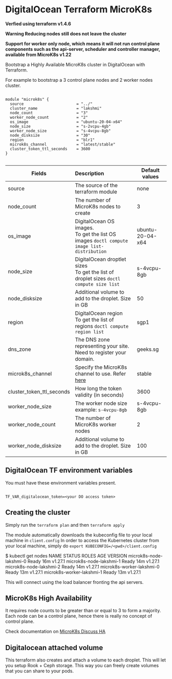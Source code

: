 # DigitalOcean Terraform MicroK8s

**Verfied using terraform v1.4.6**

**Warning Reducing nodes still does not leave the cluster**

**Support for worker only node, which means it will not run control plane components such as the api-server, scheduler and controller manager, available from MicroK8s v1.22**

Bootstrap a Highly Available MicroK8s cluster in DigitalOcean with Terraform.

For example to bootstrap a 3 control plane nodes and 2 worker nodes cluster.

```hcl

module "microk8s" {
  source                       = "../"
  cluster_name                 = "lakshmi"
  node_count                   = "3"
  worker_node_count            = "2"
  os_image                     = "ubuntu-20-04-x64"
  node_size                    = "s-2vcpu-4gb"
  worker_node_size             = "s-4vcpu-8gb"
  node_disksize                = "30"
  region                       = "blr1"
  microk8s_channel             = "latest/stable"
  cluster_token_ttl_seconds    = 3600
}


```

| Fields                        | Description                              | Default values |
| ----------------------------- |:-----------------------------------------| -------------- |
| source                        | The source of the terraform module       | none
| node_count                    | The number of MicroK8s nodes to create   | 3
| os_image                      | DigitalOcean OS images.  <br/>To get the list OS images `doctl compute image list-distribution`| ubuntu-20-04-x64
| node_size                     | DigitalOcean droptlet sizes <br/> To get the list of droplet sizes `doctl compute size list`| s-4vcpu-8gb
| node_disksize                 | Additional volume to add to the droplet.  Size in GB| 50 |
| region                        | DigitalOcean region <br/> To get the list of regions `doctl compute region list`| sgp1
| dns_zone                      | The DNS zone representing your site.  Need to register your domain. | geeks.sg
| microk8s_channel              | Specify the MicroK8s channel to use.  Refer [here](https://snapcraft.io/microk8s)| stable
| cluster_token_ttl_seconds     | How long the token validity (in seconds)| 3600
| worker_node_size              | The worker node size example: `s-4vcpu-8gb` | s-4vcpu-8gb
| worker_node_count             | The number of MicroK8s worker nodes | 2
| worker_node_disksize          | Additional volume to add to the droplet.  Size in GB| 100 |


## DigitalOcean TF environment variables

You must have these environment variables present.

```shell

TF_VAR_digitalocean_token=<your DO access token>
```

## Creating the cluster

Simply run the `terraform plan` and then `terraform apply`


The module automatically downloads the kubeconfig file to your local machine in `client.config`
In order to access the Kubernetes cluster from your local machine, simply do `export KUBECONFIG=/<pwd>/client.config`

$ kubectl get nodes
NAME                        STATUS   ROLES    AGE   VERSION
microk8s-node-lakshmi-0     Ready    <none>   16m   v1.27.1
microk8s-node-lakshmi-1     Ready    <none>   14m   v1.27.1
microk8s-node-lakshmi-2     Ready    <none>   14m   v1.27.1
microk8s-worker-lakshmi-0   Ready    <none>   13m   v1.27.1
microk8s-worker-lakshmi-1   Ready    <none>   13m   v1.27.1

This will connect using the load balancer fronting the api servers.

## MicroK8s High Availability
It requires node counts to be greater than or equal to 3 to form a majority.  Each node can be a control plane, hence there is really no concept of control plane.

Check documentation on [MicroK8s Discuss HA](https://discuss.kubernetes.io/t/high-availability-ha/11731)


## Digitalocean attached volume

This terraform also creates and attach a volume to each droplet.  This will let you setup Rook + Ceph storage.  This way you can freely create volumes that you can share to your pods.
